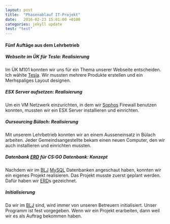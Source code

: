 ```yaml
---
layout: post
title:  "Phasenablauf IT-Projekt"
date:   2016-02-23 15:01:00 +0100
categories: jekyll update
test: "test"
---
```

#### Fünf Auftäge aus dem Lehrbetrieb
##### Webseite im ÜK für Tesla: Realisierung
Im ÜK M101 konnten wir uns für ein Thema unserer Webseite entscheiden. Ich wählte [Tesla]. Wir mussten mehrere Produkte erstellen und ein Merhspaliges Layout designen. 
##### ESX Server aufsetzen: Realisierung
Um ein VM Netzwerk einzurichten, in dem wir [Sophos] Firewall benutzen konnten, mussten wir ein ESX Server installieren und einrichten.
##### Oursourcing Bülach: Realisierung
Mit unserem Lehrbetrieb konnten wir an einem Ausseneinsatz in Bülach arbeiten. Jeder Gemeindsangestellte bekam einen neuen Computer, den wir auch installieren und einrichten mussten.
##### Datenbank [ERD] für CS:GO Datenbank: Konzept
Nachdem wir im [BLJ] [MySQL] Datenbanken angeschaut haben, konnten wir ein eigenes Projekt realisieren. Das Projekt musste zuerst geplant werden. Dafür haben wir [ERD]s gezeichnet.
##### Initialisierung
Da wir im [BLJ] sind, wird immer von unseren Betreuern initialisiert. Unser Programm ist fest vorgegeben. Wenn wir ein Projekt erarbeiten, dann weil wir es als Auftrag bekommen haben.

[Tesla]: <https://www.teslamotors.com>
[Sophos]: <https://www.sophos.com>
[BLJ]: <http://blj.zbw.ch>
[MySQL]: <https://www.mysql.de>
[ERD]: <https://de.wikipedia.org/wiki/Entity-Relationship-Modell>

